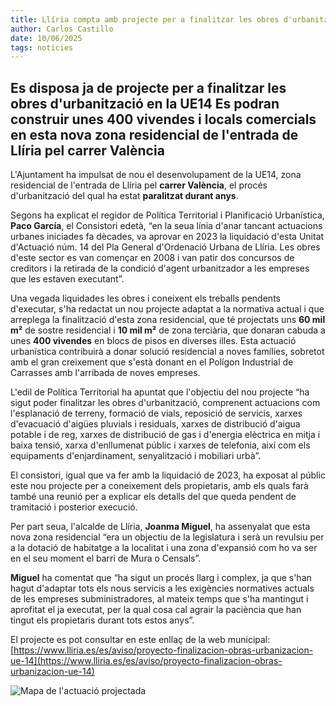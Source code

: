 ```yaml
---
title: Llíria compta amb projecte per a finalitzar les obres d'urbanització en la UE14
author: Carlos Castillo
date: 10/06/2025
tags: noticies
---
```


## Es disposa ja de projecte per a finalitzar les obres d'urbanització en la UE14 Es podran construir unes 400 vivendes i locals comercials en esta nova zona residencial de l'entrada de Llíria pel carrer València


L'Ajuntament ha impulsat de nou el desenvolupament de la UE14, zona residencial de l'entrada de Llíria pel **carrer València**, el procés d'urbanització del qual ha estat **paralitzat durant anys**.

Segons ha explicat el regidor de Política Territorial i Planificació Urbanística, **Paco García**, el Consistori edetà, “en la seua línia d'anar tancant actuacions urbanes iniciades fa dècades, va aprovar en 2023 la liquidació d'esta Unitat d'Actuació núm. 14 del Pla General d'Ordenació Urbana de Llíria. Les obres d'este sector es van començar en 2008 i van patir dos concursos de creditors i la retirada de la condició d'agent urbanitzador a les empreses que les estaven executant”.

Una vegada liquidades les obres i coneixent els treballs pendents d'executar, s'ha redactat un nou projecte adaptat a la normativa actual i que arreplega la finalització d'esta zona residencial, que té projectats uns **60 mil m²** de sostre residencial i **10 mil m²** de zona terciària, que donaran cabuda a unes **400 vivendes** en blocs de pisos en diverses illes. Esta actuació urbanística contribuirà a donar solució residencial a noves famílies, sobretot amb el gran creixement que s'està donant en el Polígon Industrial de Carrasses amb l'arribada de noves empreses.

L'edil de Política Territorial ha apuntat que l'objectiu del nou projecte “ha sigut poder finalitzar les obres d'urbanització, comprenent actuacions com l'esplanació de terreny, formació de vials, reposició de servicis, xarxes d'evacuació d'aigües pluvials i residuals, xarxes de distribució d'aigua potable i de reg, xarxes de distribució de gas i d'energia elèctrica en mitja i baixa tensió, xarxa d'enllumenat públic i xarxes de telefonia, així com els equipaments d'enjardinament, senyalització i mobiliari urbà”.

El consistori, igual que va fer amb la liquidació de 2023, ha exposat al públic este nou projecte per a coneixement dels propietaris, amb els quals farà també una reunió per a explicar els detalls del que queda pendent de tramitació i posterior execució.

Per part seua, l'alcalde de Llíria, **Joanma Miguel**, ha assenyalat que esta nova zona residencial “era un objectiu de la legislatura i serà un revulsiu per a la dotació de habitatge a la localitat i una zona d'expansió com ho va ser en el seu moment el barri de Mura o Censals”.

**Miguel** ha comentat que “ha sigut un procés llarg i complex, ja que s'han hagut d'adaptar tots els nous servicis a les exigències normatives actuals de les empreses subministradores, al mateix temps que s'ha mantingut i aprofitat el ja executat, per la qual cosa cal agrair la paciència que han tingut els propietaris durant tots estos anys”.

El projecte es pot consultar en este enllaç de la web municipal: [https://www.lliria.es/es/aviso/proyecto-finalizacion-obras-urbanizacion-ue-14](https://www.lliria.es/es/aviso/proyecto-finalizacion-obras-urbanizacion-ue-14)

![ Mapa de l'actuació projectada ](/assets/continguts/recursos/20250610-UE14_Ambit_Actuació_Projecte.jpg "Mapa de l'actuació projectada")
